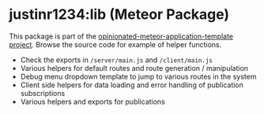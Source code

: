 # justinr1234:lib (Meteor Package)

This package is part of the [opinionated-meteor-application-template project](https://github.com/justinr1234/opinionated-meteor-application-template). Browse the source code for example of helper functions.

- Check the exports in `/server/main.js` and `/client/main.js`
- Various helpers for default routes and route generation / manipulation
- Debug menu dropdown template to jump to various routes in the system
- Client side helpers for data loading and error handling of publication subscriptions
- Various helpers and exports for publications

